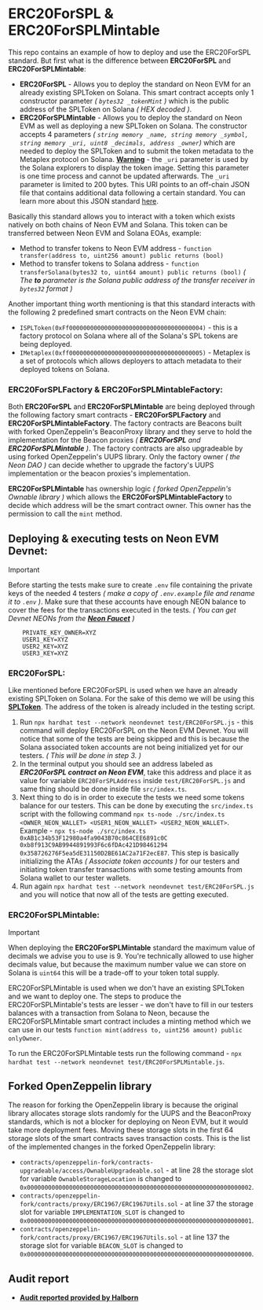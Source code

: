 # ERC20ForSPL & ERC20ForSPLMintable

This repo contains an example of how to deploy and use the ERC20ForSPL standard. But first what is the difference between **ERC20ForSPL** and **ERC20ForSPLMintable**:
* **ERC20ForSPL** - Allows you to deploy the standard on Neon EVM for an already existing SPLToken on Solana. This smart contract accepts only 1 constructor parameter _( `bytes32 _tokenMint` )_ which is the public address of the SPLToken on Solana _( HEX decoded )_.
* **ERC20ForSPLMintable** - Allows you to deploy the standard on Neon EVM as well as deploying a new SPLToken on Solana. The constructor accepts 4 parameters _( ` string memory _name, string memory _symbol, string memory _uri, uint8 _decimals, address _owner `)_ which are needed to deploy the SPLToken and to submit the token metadata to the Metaplex protocol on Solana. **<u>Warning</u>** - the `_uri` parameter is used by the Solana explorers to display the token image. Setting this parameter is one time process and cannot be updated afterwards. The `_uri` parameter is limited to 200 bytes. This URI points to an off-chain JSON file that contains additional data following a certain standard. You can learn more about this JSON standard [here](https://docs.metaplex.com/programs/token-metadata/token-standard).

Basically this standard allows you to interact with a token which exists natively on both chains of Neon EVM and Solana. This token can be transferred between Neon EVM and Solana EOAs, example:
* Method to transfer tokens to Neon EVM address - `function transfer(address to, uint256 amount) public returns (bool)`
* Method to transfer tokens to Solana address - `function transferSolana(bytes32 to, uint64 amount) public returns (bool)` _( The **to** parameter is the Solana public address of the transfer receiver in `bytes32` format )_

Another important thing worth mentioning is that this standard interacts with the following 2 predefined smart contracts on the Neon EVM chain:
* `ISPLToken(0xFf00000000000000000000000000000000000004)` - this is a factory protocol on Solana where all of the Solana's SPL tokens are being deployed.
* `IMetaplex(0xff00000000000000000000000000000000000005)` - Metaplex is a set of protocols which allows deployers to attach metadata to their deployed tokens on Solana.

### **ERC20ForSPLFactory** & **ERC20ForSPLMintableFactory**:
Both **ERC20ForSPL** and **ERC20ForSPLMintable** are being deployed through the following factory smart contracts - **ERC20ForSPLFactory** and **ERC20ForSPLMintableFactory**. The factory contracts are Beacons built with forked OpenZeppelin's BeaconProxy library and they serve to hold the implementation for the Beacon proxies _( **ERC20ForSPL** and **ERC20ForSPLMintable** )_. The factory contracts are also upgradeable by using forked OpenZeppelin's UUPS library. Only the factory owner _( the Neon DAO )_ can decide whether to upgrade the factory's UUPS implementation or the beacon proxies's implementation.

**ERC20ForSPLMintable** has ownership logic _( forked OpenZeppelin's Ownable library )_ which allows the **ERC20ForSPLMintableFactory** to decide which address will be the smart contract owner. This owner has the permission to call the `mint` method.

## Deploying & executing tests on Neon EVM Devnet:
> [!IMPORTANT]  
> Before starting the tests make sure to create `.env` file containing the private keys of the needed 4 testers _( make a copy of `.env.example` file and rename it to `.env` )_. Make sure that these accounts have enough NEON balance to cover the fees for the transactions executed in the tests. _( You can get Devnet NEONs from the **[Neon Faucet](https://neonfaucet.org)** )_
```
    PRIVATE_KEY_OWNER=XYZ
    USER1_KEY=XYZ
    USER2_KEY=XYZ
    USER3_KEY=XYZ
```

### ERC20ForSPL:
Like mentioned before ERC20ForSPL is used when we have an already existing SPLToken on Solana. For the sake of this demo we will be using this **[SPLToken](https://solscan.io/token/C5h24dhh9PjaVtHmf6CaqXbhi9SgrfwUSQt2MskWRLYr?cluster=devnet)**. The address of the token is already included in the testing script.
1. Run `npx hardhat test --network neondevnet test/ERC20ForSPL.js` - this command will deploy ERC20ForSPL on the Neon EVM Devnet. You will notice that some of the tests are being skipped and this is because the Solana associated token accounts are not being initialized yet for our testers. _( This will be done in step 3. )_
2. In the terminal output you should see an address labeled as _**ERC20ForSPL contract on Neon EVM**_, take this address and place it as value for variable `ERC20ForSPLAddress` inside `test/ERC20ForSPL.js` and same thing should be done inside file `src/index.ts`.
3. Next thing to do is in order to execute the tests we need some tokens balance for our testers. This can be done by executing the `src/index.ts` script with the following command `npx ts-node ./src/index.ts <OWNER_NEON_WALLET> <USER1_NEON_WALLET> <USER2_NEON_WALLET>`. Example - `npx ts-node ./src/index.ts 0xAB1c34b53F12980a4fa9043B70c864CEE6891c0C 0xb8f913C9AB9944891993F6c6fDAc421D98461294 0x358726276F5ea5dE31150D2BE61AC2a71F2ecE87`. This step is basically initializing the ATAs _( Associate token accounts )_ for our testers and initiating token transfer transactions with some testing amounts from Solana wallet to our tester wallets.
4. Run again `npx hardhat test --network neondevnet test/ERC20ForSPL.js` and you will notice that now all of the tests are getting executed.

### ERC20ForSPLMintable:
> [!IMPORTANT]  
> When deploying the **ERC20ForSPLMintable** standard the maximum value of decimals we advise you to use is 9. You're technically allowed to use higher decimals value, but because the maximum number value we can store on Solana is `uint64` this will be a trade-off to your token total supply.

ERC20ForSPLMintable is used when we don't have an existing SPLToken and we want to deploy one. The steps to produce the ERC20ForSPLMintable's tests are lesser - we don't have to fill in our testers balances with a transaction from Solana to Neon, because the ERC20ForSPLMintable smart contract includes a minting method which we can use in our tests `function mint(address to, uint256 amount) public onlyOwner`.

To run the ERC20ForSPLMintable tests run the following command - `npx hardhat test --network neondevnet test/ERC20ForSPLMintable.js`.

## Forked OpenZeppelin library
The reason for forking the OpenZeppelin library is because the original library allocates storage slots randomly for the UUPS and the BeaconProxy standards, which is not a blocker for deploying on Neon EVM, but it would take more deployment fees. Moving these storage slots in the first 64 storage slots of the smart contracts saves transaction costs. Тhis is the list of the implemented changes in the forked OpenZeppelin library:
* `contracts/openzeppelin-fork/contracts-upgradeable/access/OwnableUpgradeable.sol` - at line 28 the storage slot for variable `OwnableStorageLocation` is changed to `0x0000000000000000000000000000000000000000000000000000000000000002`.
* `contracts/openzeppelin-fork/contracts/proxy/ERC1967/ERC1967Utils.sol` - at line 37 the storage slot for variable `IMPLEMENTATION_SLOT` is changed to `0x0000000000000000000000000000000000000000000000000000000000000001`.
* `contracts/openzeppelin-fork/contracts/proxy/ERC1967/ERC1967Utils.sol` - at line 137 the storage slot for variable `BEACON_SLOT` is changed to `0x0000000000000000000000000000000000000000000000000000000000000000`.

## Audit report
- **[Audit reported provided by Halborn](https://github.com/neonlabsorg/neon-contracts/tree/main/ERC20ForSPL/audit)**